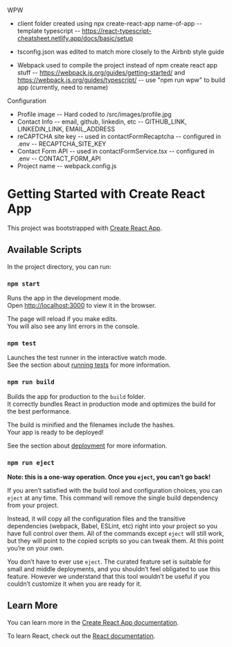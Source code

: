 WPW

-   client folder created using npx create-react-app name-of-app --template typescript
    -- https://react-typescript-cheatsheet.netlify.app/docs/basic/setup

-   tsconfig.json was edited to match more closely to the Airbnb style guide

-   Webpack used to compile the project instead of npm create react app stuff
    -- https://webpack.js.org/guides/getting-started/ and https://webpack.js.org/guides/typescript/
    -- use "npm run wpw" to build app (currently, need to rename)

Configuration

-   Profile image
    -- Hard coded to /src/images/profile.jpg
-   Contact Info
    -- email, github, linkedin, etc
    -- GITHUB_LINK, LINKEDIN_LINK, EMAIL_ADDRESS
-   reCAPTCHA site key
    -- used in contactFormRecaptcha
    -- configured in .env
    -- RECAPTCHA_SITE_KEY
-   Contact Form API
    -- used in contactFormService.tsx
    -- configured in .env
    -- CONTACT_FORM_API
-   Project name
    -- webpack.config.js

# Getting Started with Create React App

This project was bootstrapped with [Create React App](https://github.com/facebook/create-react-app).

## Available Scripts

In the project directory, you can run:

### `npm start`

Runs the app in the development mode.\
Open [http://localhost:3000](http://localhost:3000) to view it in the browser.

The page will reload if you make edits.\
You will also see any lint errors in the console.

### `npm test`

Launches the test runner in the interactive watch mode.\
See the section about [running tests](https://facebook.github.io/create-react-app/docs/running-tests) for more information.

### `npm run build`

Builds the app for production to the `build` folder.\
It correctly bundles React in production mode and optimizes the build for the best performance.

The build is minified and the filenames include the hashes.\
Your app is ready to be deployed!

See the section about [deployment](https://facebook.github.io/create-react-app/docs/deployment) for more information.

### `npm run eject`

**Note: this is a one-way operation. Once you `eject`, you can’t go back!**

If you aren’t satisfied with the build tool and configuration choices, you can `eject` at any time. This command will remove the single build dependency from your project.

Instead, it will copy all the configuration files and the transitive dependencies (webpack, Babel, ESLint, etc) right into your project so you have full control over them. All of the commands except `eject` will still work, but they will point to the copied scripts so you can tweak them. At this point you’re on your own.

You don’t have to ever use `eject`. The curated feature set is suitable for small and middle deployments, and you shouldn’t feel obligated to use this feature. However we understand that this tool wouldn’t be useful if you couldn’t customize it when you are ready for it.

## Learn More

You can learn more in the [Create React App documentation](https://facebook.github.io/create-react-app/docs/getting-started).

To learn React, check out the [React documentation](https://reactjs.org/).
